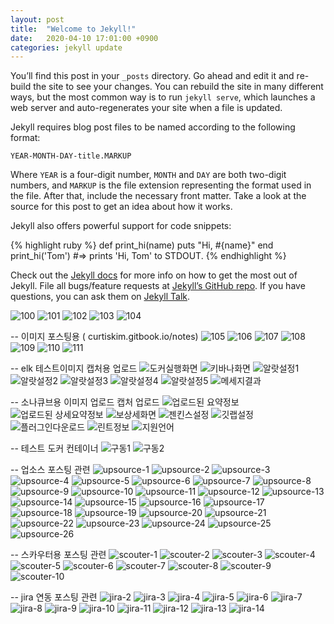 ```yaml
---
layout: post
title:  "Welcome to Jekyll!"
date:   2020-04-10 17:01:00 +0900
categories: jekyll update
---
```

You’ll find this post in your `_posts` directory. Go ahead and edit it and re-build the site to see your changes. You can rebuild the site in many different ways, but the most common way is to run `jekyll serve`, which launches a web server and auto-regenerates your site when a file is updated.

Jekyll requires blog post files to be named according to the following format:

`YEAR-MONTH-DAY-title.MARKUP`

Where `YEAR` is a four-digit number, `MONTH` and `DAY` are both two-digit numbers, and `MARKUP` is the file extension representing the format used in the file. After that, include the necessary front matter. Take a look at the source for this post to get an idea about how it works.

Jekyll also offers powerful support for code snippets:

{% highlight ruby %}
def print_hi(name)
  puts "Hi, #{name}"
end
print_hi('Tom')
#=> prints 'Hi, Tom' to STDOUT.
{% endhighlight %}

Check out the [Jekyll docs][jekyll-docs] for more info on how to get the most out of Jekyll. File all bugs/feature requests at [Jekyll’s GitHub repo][jekyll-gh]. If you have questions, you can ask them on [Jekyll Talk][jekyll-talk].

[jekyll-docs]: https://jekyllrb.com/docs/home
[jekyll-gh]:   https://github.com/jekyll/jekyll
[jekyll-talk]: https://talk.jekyllrb.com/


![100](/img/100.png)
![101](/img/101.png)
![102](/img/102.png)
![103](/img/103.png)
![104](/img/104.png)

--
이미지 포스팅용 ( curtiskim.gitbook.io/notes)
![105](/img/spring-cloud/105.png)
![106](/img/spring-cloud/106.png)
![107](/img/spring-cloud/107.png)
![108](/img/spring-cloud/108.png)
![109](/img/spring-cloud/109.png)
![110](/img/spring-cloud/110.png)
![111](/img/spring-cloud/111.png)


-- elk 테스트이미지 캡처용 업로드
![도커실행화면](/img/elk/100.png)
![키바나화면](/img/elk/101.png)
![알랏설정1](/img/elk/102.png)
![알랏설정2](/img/elk/103.png)
![알랏설정3](/img/elk/104.png)
![알랏설정4](/img/elk/105.png)
![알랏설정5](/img/elk/106.png)
![메세지결과](/img/elk/107.png)


-- 소나큐브용 이미지 업로드 캡처 업로드
![업로드된 요약정보](/img/sonar/100.png)
![업로드된 상세요약정보](/img/sonar/101.png)
![보상세화면](/img/sonar/102.png)
![젠킨스설정](/img/sonar/103.png)
![깃랩설정](/img/sonar/104.png)
![플러그인다운로드](/img/sonar/105.png)
![린트정보](/img/sonar/106.png)
![지원언어](/img/sonar/107.png)


-- 테스트 도커 컨테이너
![구동1](/img/test-code/100.png)
![구동2](/img/test-code/101.png)


-- 업소스 포스팅 관련
![upsource-1](/img/upsource/100.png)
![upsource-2](/img/upsource/101.png)
![upsource-3](/img/upsource/102.png)
![upsource-4](/img/upsource/103.png)
![upsource-5](/img/upsource/104.png)
![upsource-6](/img/upsource/105.png)
![upsource-7](/img/upsource/106.png)
![upsource-8](/img/upsource/107.png)
![upsource-9](/img/upsource/108.png)
![upsource-10](/img/upsource/109.png)
![upsource-11](/img/upsource/110.png)
![upsource-12](/img/upsource/111.png)
![upsource-13](/img/upsource/112.png)
![upsource-14](/img/upsource/113.png)
![upsource-15](/img/upsource/114.png)
![upsource-16](/img/upsource/115.png)
![upsource-17](/img/upsource/116.png)
![upsource-18](/img/upsource/117.png)
![upsource-19](/img/upsource/118.png)
![upsource-20](/img/upsource/119.png)
![upsource-21](/img/upsource/120.png)
![upsource-22](/img/upsource/121.png)
![upsource-23](/img/upsource/122.png)
![upsource-24](/img/upsource/123.png)
![upsource-25](/img/upsource/124.png)
![upsource-26](/img/upsource/125.png)


-- 스카우터용 포스팅 관련
![scouter-1](/img/scouter/100.png)
![scouter-2](/img/scouter/101.png)
![scouter-3](/img/scouter/102.png)
![scouter-4](/img/scouter/103.png)
![scouter-5](/img/scouter/104.png)
![scouter-6](/img/scouter/105.png)
![scouter-7](/img/scouter/106.png)
![scouter-8](/img/scouter/107.png)
![scouter-9](/img/scouter/108.png)
![scouter-10](/img/scouter/109.png)

-- jira 연동 포스팅 관련
![jira-2](/img/jira/101.png)
![jira-3](/img/jira/102.png)
![jira-4](/img/jira/103.png)
![jira-5](/img/jira/104.png)
![jira-6](/img/jira/105.png)
![jira-7](/img/jira/106.png)
![jira-8](/img/jira/107.png)
![jira-9](/img/jira/108.png)
![jira-10](/img/jira/109.png)
![jira-11](/img/jira/110.png)
![jira-12](/img/jira/111.png)
![jira-13](/img/jira/112.png)
![jira-14](/img/jira/113.png)
